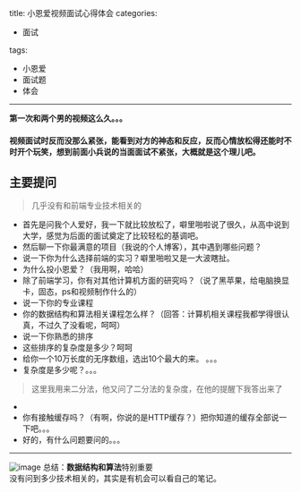 title: 小恩爱视频面试心得体会
categories:
- 面试

tags:  
- 小恩爱
- 面试题
- 体会
---
**第一次和两个男的视频这么久。。。**
<!-- more -->  
#### 视频面试时反而没那么紧张，能看到对方的神态和反应，反而心情放松得还能时不时开个玩笑，想到前面小兵说的当面面试不紧张，大概就是这个理儿吧。  
## 主要提问
> 几乎没有和前端专业技术相关的

- 首先是问我个人爱好，我一下就比较放松了，噼里啪啦说了很久，从高中说到大学，感觉为后面的面试奠定了比较轻松的基调吧。
- 然后聊一下你最满意的项目（我说的个人博客），其中遇到哪些问题？
- 说一下你为什么选择前端的实习？噼里啪啦又是一大波瞎扯。
- 为什么投小恩爱？（我用啊，哈哈）
- 除了前端学习，你有对其他计算机方面的研究吗？（说了黑苹果，给电脑换显卡，固态，ps和视频制作什么的）
- 说一下你的专业课程
- 你的数据结构和算法相关课程怎么样？（回答：计算机相关课程我都学得很认真，不过久了没看呢，呵呵）
- 说一下你熟悉的排序  
- 这些排序的复杂度是多少？呵呵
- 给你一个10万长度的无序数组，选出10个最大的来。 。。。
- 复杂度是多少呢？。。。
> 这里我用来二分法，他又问了二分法的复杂度，在他的提醒下我答出来了
- 
- 你有接触缓存吗？（有啊，你说的是HTTP缓存？）把你知道的缓存全部说一下吧。。。 
- 好的，有什么问题要问的。。。


---
![image](http://ww1.sinaimg.cn/large/96ea1c33gy1fd8rhv2we7j20m80m8q4d)
总结：**数据结构和算法**特别重要  
没有问到多少技术相关的，其实是有机会可以看自己的笔记。
